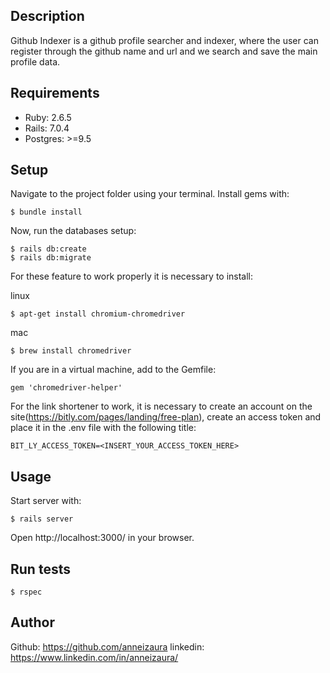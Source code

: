 ## Description
Github Indexer is a github profile searcher and indexer, where the user can register through the github name and url and we search and save the main profile data.

## Requirements
- Ruby: 2.6.5
- Rails: 7.0.4
- Postgres: >=9.5
## Setup

Navigate to the project folder using your terminal. Install gems with:
```
$ bundle install
```
Now, run the databases setup:
```
$ rails db:create
$ rails db:migrate
```
For these feature to work properly it is necessary to install:

linux
```
$ apt-get install chromium-chromedriver
```
mac
```
$ brew install chromedriver
```
If you are in a virtual machine, add to the Gemfile:
```
gem 'chromedriver-helper'
```
For the link shortener to work, it is necessary to create an account on the site(https://bitly.com/pages/landing/free-plan), create an access token and place it in the .env file with the following title:
```
BIT_LY_ACCESS_TOKEN=<INSERT_YOUR_ACCESS_TOKEN_HERE>
```
## Usage

Start server with:
```
$ rails server
```
Open http://localhost:3000/ in your browser.

## Run tests
```
$ rspec
```
## Author

Github: https://github.com/anneizaura
linkedin: https://www.linkedin.com/in/anneizaura/
